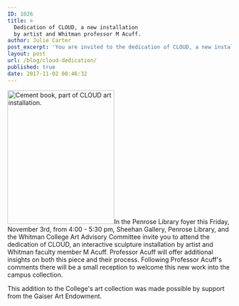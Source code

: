 ```yaml
---
ID: 1026
title: >
  Dedication of CLOUD, a new installation
  by artist and Whitman professor M Acuff.
author: Julie Carter
post_excerpt: 'You are invited to the dedication of CLOUD, a new installation by artist and Whitman professor Michelle D. Acuff.  Please join us on Friday, November 3rd, from 4:00 - 5:30 pm in the Penrose Library Foyer.   '
layout: post
url: /blog/cloud-dedication/
published: true
date: 2017-11-02 08:46:32
---
```

<p style="text-align: left"><img class="size-medium wp-image-1073 alignleft" src="https://library.whitman.edu/blog/wp-content/uploads/sites/4/2017/11/CLOUD-240x300.jpg" alt="Cement book, part of CLOUD art installation." width="240" height="300" />In the Penrose Library foyer this Friday, November 3rd, from 4:00 - 5:30 pm, Sheehan Gallery, Penrose Library, and the Whitman College Art Advisory Committee invite you to attend the dedication of CLOUD, an interactive sculpture installation by artist and Whitman faculty member M Acuff. Professor Acuff will offer additional insights on both this piece and their process. <span style="font-weight: 400">Following Professor Acuff's comments there will be a small reception to welcome this new work into the campus collection.</span></p>
This addition to the College's art collection was made possible by support from the Gaiser Art Endowment.
